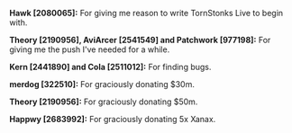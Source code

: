 **Hawk [2080065]:**
For giving me reason to write TornStonks Live to begin with.

**Theory [2190956], AviArcer [2541549] and Patchwork [977198]:**
For giving me the push I've needed for a while.

**Kern [2441890] and Cola [2511012]:**
For finding bugs.

**merdog [322510]:**
For graciously donating $30m.

**Theory [2190956]:**
For graciously donating $50m.

**Happwy [2683992]:**
For graciously donating 5x Xanax.